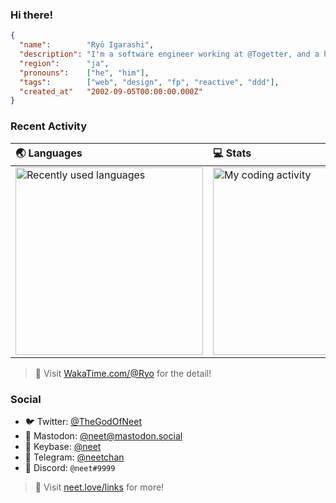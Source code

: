 ### Hi there!

```json
{
  "name":        "Ryō Igarashi",
  "description": "I'm a software engineer working at @Togetter, and a high schooler",
  "region":      "ja",
  "pronouns":    ["he", "him"],
  "tags":        ["web", "design", "fp", "reactive", "ddd"],
  "created_at"   "2002-09-05T00:00:00.000Z"
}
```

### Recent Activity

| 🌏 Languages | 💻 Stats |
| :---------- | :------ |
| <img src="https://wakatime.com/share/@Ryo/6e0dd540-5902-4edf-a1aa-da52a37834f3.svg" alt="Recently used languages" height="300px" /> | <img src="https://wakatime.com/share/@Ryo/2dca4646-5d13-4faf-9154-bda5daddb9af.svg" alt="My coding activity" height="300px" /> |

> 🔗 Visit [WakaTime.com/@Ryo](https://wakatime.com/@Ryo) for the detail!

### Social

- 🐦 Twitter: [@TheGodOfNeet](https://twitter.com)
- 🐘 Mastodon: [@neet@mastodon.social](https://mastodon.social/@neet)
- 🔑 Keybase: [@neet](https://keybase.io/neet)
- 💌 Telegram: [@neetchan](https://keybase.io/neet)
- 👾 Discord: `@neet#9999`

> 🔗 Visit [neet.love/links](https://neet.love/links) for more!
